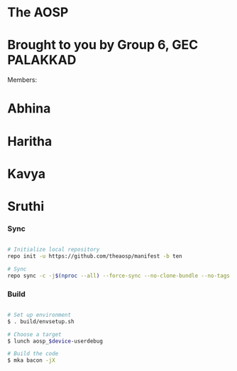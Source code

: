 # The AOSP  #

# Brought to you by Group 6, GEC PALAKKAD #

Members:

# Abhina #
# Haritha #
# Kavya #
# Sruthi #

### Sync ###

```bash

# Initialize local repository
repo init -u https://github.com/theaosp/manifest -b ten

# Sync
repo sync -c -j$(nproc --all) --force-sync --no-clone-bundle --no-tags
```

### Build ###

```bash

# Set up environment
$ . build/envsetup.sh

# Choose a target
$ lunch aosp_$device-userdebug

# Build the code
$ mka bacon -jX








 
